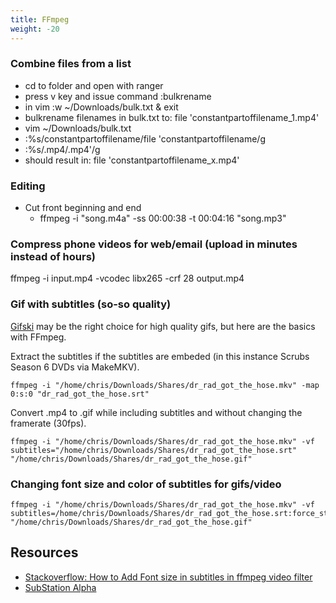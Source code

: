 ```yaml
---
title: FFmpeg
weight: -20
---
```


### Combine files from a list
- cd to folder and open with ranger
- press v key and issue command :bulkrename
- in vim :w ~/Downloads/bulk.txt & exit
- bulkrename filenames in bulk.txt to: file 'constantpartoffilename_1.mp4'
- vim ~/Downloads/bulk.txt
- :%s/constantpartoffilename/file 'constantpartoffilename/g
- :%s/.mp4/.mp4'/g
- should result in: file 'constantpartoffilename_x.mp4'

### Editing
- Cut front beginning and end
    - ffmpeg -i "song.m4a" -ss 00:00:38 -t 00:04:16 "song.mp3"

### Compress phone videos for web/email (upload in minutes instead of hours)
ffmpeg -i input.mp4 -vcodec libx265 -crf 28 output.mp4

### Gif with subtitles (so-so quality)
[Gifski](https://gif.ski/) may be the right choice for high quality gifs, but here are the basics with FFmpeg.

Extract the subtitles if the subtitles are embeded (in this instance Scrubs Season 6 DVDs via MakeMKV).
```
ffmpeg -i "/home/chris/Downloads/Shares/dr_rad_got_the_hose.mkv" -map 0:s:0 "dr_rad_got_the_hose.srt"
```
Convert .mp4 to .gif while including subtitles and without changing the framerate (30fps).
```
ffmpeg -i "/home/chris/Downloads/Shares/dr_rad_got_the_hose.mkv" -vf subtitles="/home/chris/Downloads/Shares/dr_rad_got_the_hose.srt" "/home/chris/Downloads/Shares/dr_rad_got_the_hose.gif"
```

### Changing font size and color of subtitles for gifs/video
```
ffmpeg -i "/home/chris/Downloads/Shares/dr_rad_got_the_hose.mkv" -vf subtitles=/home/chris/Downloads/Shares/dr_rad_got_the_hose.srt:force_style='Fontsize=24,PrimaryColour=&H0000ff&'" "/home/chris/Downloads/Shares/dr_rad_got_the_hose.gif"
```

## Resources
- [Stackoverflow: How to Add Font size in subtitles in ffmpeg video filter](https://stackoverflow.com/questions/21363334/how-to-add-font-size-in-subtitles-in-ffmpeg-video-filter)
- [SubStation Alpha](https://fileformats.fandom.com/wiki/SubStation_Alpha#Fields)
